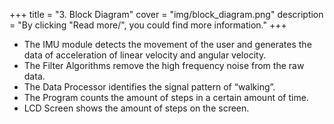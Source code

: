 +++
title = "3. Block Diagram"
cover = "img/block_diagram.png"
description = "By clicking \"Read more/\", you could find more information."
+++

- The IMU module detects the movement of the user and generates the data of acceleration of linear velocity and  angular velocity.
- The Filter Algorithms remove the high frequency noise from the raw data. 
- The Data Processor identifies the signal pattern of “walking”.
- The Program counts the amount of steps in a certain amount of time.
- LCD Screen shows the amount of steps on the screen.





